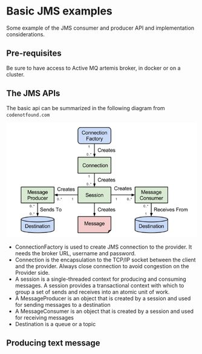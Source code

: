 # Basic JMS examples

Some example of the JMS consumer and producer API and implementation considerations.

## Pre-requisites

Be sure to have access to Active MQ artemis broker, in docker or on a cluster.

## The JMS APIs

The basic api can be summarized in the following diagram from `codenotfound.com`

![JMS API programming model](images/jms-api-programming-model.png)

* ConnectionFactory is used to create JMS connection to the provider. It needs the broker URL, username and password.
* Connection is the encapsulation to the TCP/IP socket between the client and the provider. Always close connection to avoid congestion on the Provider side.
* A session is a single-threaded context for producing and consuming messages. A session provides a transactional context with which to group a set of sends and receives into an atomic unit of work.
* A MessageProducer is an object that is created by a session and used for sending messages to a destination
* A MessageConsumer is an object that is created by a session and used for receiving messages
* Destination is a queue or a topic

## Producing text message

